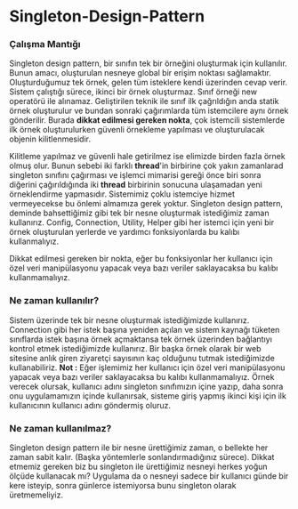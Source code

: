 # Singleton-Design-Pattern

### Çalışma Mantığı
Singleton design pattern, bir sınıfın tek bir örneğini oluşturmak için kullanılır. Bunun amacı, oluşturulan nesneye global bir erişim noktası sağlamaktır. Oluşturduğumuz tek örnek, gelen tüm isteklere kendi üzerinden cevap verir. Sistem çalıştığı sürece, ikinci bir örnek oluşturmaz. Sınıf örneği new operatörü ile alınamaz. Geliştirilen teknik ile sınıf ilk çağrıldığın anda statik örnek oluşturulur ve bundan sonraki çağırımlarda tüm istemcilere aynı örnek gönderilir. Burada **dikkat edilmesi gereken nokta**, çok istemcili sistemlerde ilk örnek oluşturulurken güvenli örnekleme yapılması ve oluşturulacak objenin kilitlenmesidir.

Kilitleme yapılmaz ve güvenli hale getirilmez ise elimizde birden fazla örnek olmuş olur. Bunun sebebi iki farklı **thread**'in birbirine çok yakın zamanlarad singleton sınıfını çağırması ve işlemci mimarisi gereği önce biri sonra diğerini çağırıldığında iki **thread** birbirinin sonucuna ulaşamadan yeni örneklendirme yapmasıdır.
Sistemimiz çoklu istemciye hizmet vermeyecekse bu önlemi almamıza gerek yoktur.
Singleton design pattern, deminde bahsettiğimiz gibi tek bir nesne oluşturmak istediğimiz zaman kullanırız. Config, Connection, Utility, Helper gibi her istemci için yeni bir örnek oluşturulan yerlerde ve yardımcı fonksiyonlarda bu kalıbı kullanmalıyız.

Dikkat edilmesi gereken bir nokta, eğer bu fonksiyonlar her kullanıcı için özel veri manipülasyonu yapacak veya bazı veriler saklayacaksa bu kalıbı kullanmamalıyız.

### Ne zaman kullanılır?

Sistem üzerinde tek bir nesne oluşturmak istediğimizde kullanırız. Connection gibi her istek başına yeniden açılan ve sistem kaynağı tüketen sınıflarda istek başına örnek açmaktansa tek örnek üzerinden bağlantıyı kontrol etmek istediğimizde kullanırız. Bir başka örnek olarak bir web sitesine anlık giren ziyaretçi sayısının kaç olduğunu tutmak istediğimizde kullanabiliriz.
**Not :** Eğer işlemimiz her kullanıcı için özel veri manipülasyonu yapacak veya bazı veriler saklayacaksa bu kalıbı kullanmamalıyız. Örnek verecek olursak, kullanıcı adını singleton sınıfımızın içine yazıp, daha sonra onu uygulamamızın içinde kullanırsak, sisteme giriş yapmış ikinci kişi için ilk kullanıcının kullanıcı adını göndermiş oluruz.

### Ne zaman kullanılmaz?

Singleton design pattern ile bir nesne ürettiğimiz zaman, o bellekte her zaman sabit kalır. (Başka yöntemlerle sonlandırmadığınız sürece).  Dikkat etmemiz gereken biz bu singleton ile ürettiğimiz nesneyi herkes yoğun ölçüde kullanacak mı? Uygulama da o nesneyi sadece bir kullanıcı günde bir kere isteyip, sonra günlerce istemiyorsa bunu singleton olarak üretmemeliyiz.

